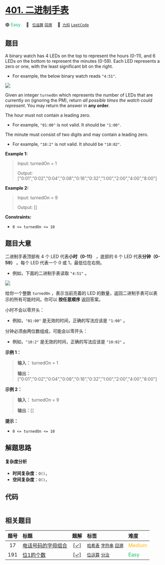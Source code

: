 # [401. 二进制手表](https://2xiao.github.io/leetcode-js/problem/0401.html)

🟢 <font color=#15bd66>Easy</font>&emsp; 🔖&ensp; [`位运算`](/tag/bit-manipulation.md) [`回溯`](/tag/backtracking.md)&emsp; 🔗&ensp;[`力扣`](https://leetcode.cn/problems/binary-watch) [`LeetCode`](https://leetcode.com/problems/binary-watch)

## 题目

A binary watch has 4 LEDs on the top to represent the hours (0-11), and 6 LEDs
on the bottom to represent the minutes (0-59). Each LED represents a zero or
one, with the least significant bit on the right.

  * For example, the below binary watch reads `"4:51"`.

![](https://assets.leetcode.com/uploads/2021/04/08/binarywatch.jpg)

Given an integer `turnedOn` which represents the number of LEDs that are
currently on (ignoring the PM), return _all possible times the watch could
represent_. You may return the answer in **any order**.

The hour must not contain a leading zero.

  * For example, `"01:00"` is not valid. It should be `"1:00"`.

The minute must consist of two digits and may contain a leading zero.

  * For example, `"10:2"` is not valid. It should be `"10:02"`.



**Example 1:**

> Input: turnedOn = 1
> 
> Output: ["0:01","0:02","0:04","0:08","0:16","0:32","1:00","2:00","4:00","8:00"]

**Example 2:**

> Input: turnedOn = 9
> 
> Output: []

**Constraints:**

  * `0 <= turnedOn <= 10`


## 题目大意

二进制手表顶部有 4 个 LED 代表**小时（0-11）** ，底部的 6 个 LED 代表**分钟（0-59）** 。每个 LED 代表一个 0 或
1，最低位在右侧。

  * 例如，下面的二进制手表读取 `"4:51"` 。

![](https://assets.leetcode.com/uploads/2021/04/08/binarywatch.jpg)

给你一个整数 `turnedOn` ，表示当前亮着的 LED 的数量，返回二进制手表可以表示的所有可能时间。你可以 **按任意顺序** 返回答案。

小时不会以零开头：

  * 例如，`"01:00"` 是无效的时间，正确的写法应该是 `"1:00"` 。

分钟必须由两位数组成，可能会以零开头：

  * 例如，`"10:2"` 是无效的时间，正确的写法应该是 `"10:02"` 。



**示例 1：**

> 
> 
> 
> 
> 
> **输入：** turnedOn = 1
> 
> **输出：**["0:01","0:02","0:04","0:08","0:16","0:32","1:00","2:00","4:00","8:00"]
> 
> 

**示例 2：**

> 
> 
> 
> 
> 
> **输入：** turnedOn = 9
> 
> **输出：**[]
> 
> 



**提示：**

  * `0 <= turnedOn <= 10`


## 解题思路

#### 复杂度分析

- **时间复杂度**：`O()`，
- **空间复杂度**：`O()`，

## 代码

```javascript

```

## 相关题目

<!-- prettier-ignore -->
| 题号 | 标题 | 题解 | 标签 | 难度 |
| :------: | :------ | :------: | :------ | :------ |
| 17 | [电话号码的字母组合](https://leetcode.com/problems/letter-combinations-of-a-phone-number) | [[✓]](/problem/0017.md) |  [`哈希表`](/tag/hash-table.md) [`字符串`](/tag/string.md) [`回溯`](/tag/backtracking.md) | <font color=#ffb800>Medium</font> |
| 191 | [位1的个数](https://leetcode.com/problems/number-of-1-bits) | [[✓]](/problem/0191.md) |  [`位运算`](/tag/bit-manipulation.md) [`分治`](/tag/divide-and-conquer.md) | <font color=#15bd66>Easy</font> |